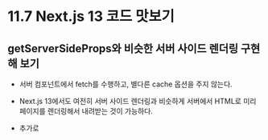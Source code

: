 # 11.7 Next.js 13 코드 맛보기

## getServerSideProps와 비슷한 서버 사이드 렌더링 구현해 보기

- 서버 컴포넌트에서 fetch를 수행하고, 별다른 cache 옵션을 주지 않는다.
- Next.js 13에서도 여전히 서버 사이드 렌더링과 비슷하게 서버에서 HTML로 미리 페이지를 렌더링해서 내려받는 것이 가능하다.
- 추가로 <script> 태그에 서버 컴포넌트와 클라이언트 컴포넌트의 데이터를 전달한다.

- 이후, 같은 라우트로 동적 라우팅을 하게 되면
  - 과거에서는 getServerSideProps의 실행 결과를 [id].json을 통해 받았다.
  - 직렬화된 서버, 클라이언트 컴포넌트 데이터를 받아 하이드레이션하는 것으로 변경되었다.

## getStaticProps와 비슷한 정적인 페이지 렌더링 구현해 보기

- 이전: getStaticProps를 이용하여 사전에 미리 생성 가능한 경로를 모으고, 미리 빌드하는 형식을 사용했다.
- generateStaticParams을 이용해 미리 생성 가능한 경로를 모으고, fetch에 별다른 옵션을 주지 않는다. 캐시된 페이지를 계속 활용하겠다는 뜻이다.
- 페이지를 갱신하고 싶을 수 있는데, 이때는 `fetch(url, { next: { revalidate: 0 } })`로 fetch를 호출하거나 `export const revalidate = 60;`으로 변수로 설정한다.
- 이 방식을 Incremental Static Regeneration(ISR)이라고 한다.
- 캐시된 페이지는 서버 액션에서 설명한 server mutation을 통해 갱신할 수도 있다.
- 블로그나 상품 소개와 같이 정적인 페이지를 빌드할 때 유용하게 사용할 수 있다.

## 로딩, 스트리밍, 서스펜스

- (1) 직접 <Suspense>로 감사 부분적으로 로딩을 보여주는 방법과 (2) loading.tsx를 활용하여 라우팅별로 로딩 상태를 보여줄 수 있다.
- 동작 방식의 차이는 없으며, Suspense가 조금 더 유연하게 로딩 범위을 제어할 수 있다.
- Suspense는 Promise를 리턴하는 컴포넌트에 사용할 수 있다.
- pending 상태라면 fallback UI를, resolved 상태라면 설정한 컴포넌트를 렌더링한다.
- Suspense로 감싸진 컴포넌트는 스트리밍으로 응답을 점전적으로 받으면서 렌더링한다.

```tsx
// 지연시키는 방법
async function delay() {
  await sleep(3 * 1000);
}
```

